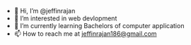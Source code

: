 - 👋 Hi, I’m @jeffinrajan
- 👀 I’m interested in web devlopment
- 🌱 I’m currently learning Bachelors of computer application
- 📫 How to reach me at jeffinrajan186@gmail.com

<!---
jeffinrajan/jeffinrajan is a ✨ special ✨ repository because its `README.md` (this file) appears on your GitHub profile.
You can click the Preview link to take a look at your changes.
--->
